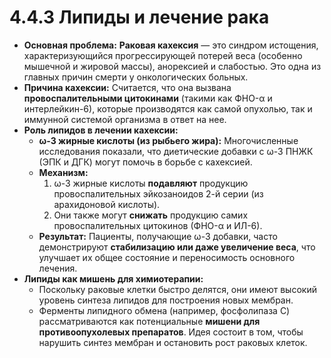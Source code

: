 # 4.4.3 Липиды и лечение рака

*   **Основная проблема:** **Раковая кахексия** — это синдром истощения, характеризующийся прогрессирующей потерей веса (особенно мышечной и жировой массы), анорексией и слабостью. Это одна из главных причин смерти у онкологических больных.
*   **Причина кахексии:** Считается, что она вызвана **провоспалительными цитокинами** (такими как ФНО-α и интерлейкин-6), которые производятся как самой опухолью, так и иммунной системой организма в ответ на нее.
*   **Роль липидов в лечении кахексии:**
    *   **ω-3 жирные кислоты (из рыбьего жира):** Многочисленные исследования показали, что диетические добавки с ω-3 ПНЖК (ЭПК и ДГК) могут помочь в борьбе с кахексией.
    *   **Механизм:**
        1.  ω-3 жирные кислоты **подавляют** продукцию провоспалительных эйкозаноидов 2-й серии (из арахидоновой кислоты).
        2.  Они также могут **снижать** продукцию самих провоспалительных цитокинов (ФНО-α и ИЛ-6).
    *   **Результат:** Пациенты, получающие ω-3 добавки, часто демонстрируют **стабилизацию или даже увеличение веса**, что улучшает их общее состояние и переносимость основного лечения.
*   **Липиды как мишень для химиотерапии:**
    *   Поскольку раковые клетки быстро делятся, они имеют высокий уровень синтеза липидов для построения новых мембран.
    *   Ферменты липидного обмена (например, фосфолипаза С) рассматриваются как потенциальные **мишени для противоопухолевых препаратов**. Идея состоит в том, чтобы нарушить синтез мембран и остановить рост раковых клеток.
